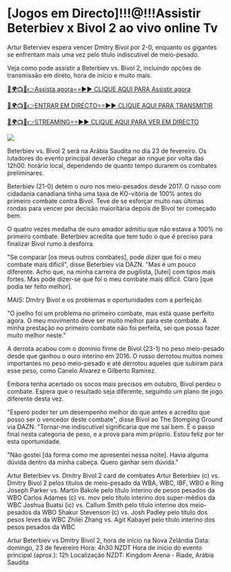 # [Jogos em Directo]!!!@!!!Assistir Beterbiev x Bivol 2 ao vivo online Tv #

Artur Beterviev espera vencer Dmitry Bivol por 2-0, enquanto os gigantes se enfrentam mais uma vez pelo título indiscutível de meio-pesado.

Veja como pode assistir a Beterbiev vs. Bivol 2, incluindo opções de transmissão em direto, hora de início e muito mais.

[🔴🌍📺📱👉Assista agora==►► CLIQUE AQUI PARA Assistir agora](https://t.co/ek0bR5EwtU)

[🔴🌍📺📱👉ENTRAR EM DIRECTO==►► CLIQUE AQUI PARA TRANSMITIR](https://t.co/ek0bR5EwtU)

[🔴🌍📺📱👉STREAMING==►► CLIQUE AQUI PARA VER EM DIRECTO](https://t.co/ek0bR5EwtU)

<a href="https://t.co/ek0bR5EwtU" rel="nofollow" data-target="animated-image.originalLink"><img src="https://camo.githubusercontent.com/1be82823e85778f8a57db5ea2a2e46822e8721e5be32dc31a466a7df3bb16d49/68747470733a2f2f636c6173736963616c7363686f6f6c6f6662616c6c65746c692e636f6d2f6e686b2f72676273727465672e676966" data-canonical-src="https://classicalschoolofballetli.com/nhk/rgbsrteg.gif" style="max-width: 100%; display: inline-block;" data-target="animated-image.originalImage"></a>

Beterbiev vs. Bivol 2 será na Arábia Saudita no dia 23 de fevereiro. Os lutadores do evento principal deverão chegar ao ringue por volta das 12h00. horário local, dependendo de quanto tempo durarem os combates preliminares.

Beterbiev (21-0) detém o ouro nos meio-pesados ​​desde 2017. O russo com cidadania canadiana tinha uma taxa de KO-vitória de 100% antes do primeiro combate contra Bivol. Teve de se esforçar muito nas últimas rondas para vencer por decisão maioritária depois de Bivol ter começado bem.

O quatro vezes medalha de ouro amador admitiu que não estava a 100% no primeiro combate. Beterbiev acredita que tem tudo o que é preciso para finalizar Bivol rumo à desforra.

"Se comparar [os meus outros combates], pode dizer que foi o meu combate mais difícil", disse Beterbiev via DAZN. "Mas é um pouco diferente. Acho que, na minha carreira de pugilista, [lutei] com tipos mais fortes. Mas pode dizer-se que foi o meu combate mais difícil. Claro [que podia ter feito melhor].

MAIS: Dmitry Bivol e os problemas e oportunidades com a perfeição

"O joelho foi um problema no primeiro combate, mas está quase perfeito agora. O meu movimento deve ser muito melhor para este combate. A minha prestação no primeiro combate não foi perfeita, sei que posso fazer muito melhor neste."

A derrota acabou com o domínio firme de Bivol (23-1) no peso meio-pesado desde que ganhou o ouro interino em 2016. O russo derrotou muitos nomes importantes no peso meio-pesado e até derrotou aqueles que subiram para esse peso, como Canelo Alvarez e Gilberto Ramirez.

Embora tenha acertado os socos mais precisos em outubro, Bivol perdeu o combate. Espera que o resultado seja diferente, seguindo um plano de jogo diferente desta vez.

"Espero poder ter um desempenho melhor do que antes e acredito que posso ser o vencedor deste combate", disse Bivol ao The Stomping Ground via DAZN. "Tornar-me indiscutível significaria que me saí bem. É o passo final nesta categoria de peso, e a prova para mim próprio. Estou feliz por ter esta oportunidade.

"Não gostei [da forma como me apresentei nessa noite]. Havia alguma dúvida dentro da minha cabeça. Quero ganhar sem dúvida."

Artur Beterbiev vs. Dmitry Bivol 2 card de combates Artur Beterbiev (c) vs. Dmitry Bivol 2 pelos títulos de meio-pesado da WBA, WBC, IBF, WBO e Ring Joseph Parker vs. Martin Bakole pelo título interino de pesos pesados ​​da WBO Carlos Adames (c) vs. mov pelo título interino dos super-médios da WBC Joshua Buatsi (ic) vs. Callum Smith pelo título interino dos meio-pesados ​​da WBO Shakur Stevenson (c) vs. Josh Padley pelo título dos pesos leves da WBC Zhilei Zhang vs. Agit Kabayel pelo título interino dos pesos pesados ​​da WBC

Artur Beterbiev vs Dmitry Bivol 2, hora de início na Nova Zelândia Data: domingo, 23 de fevereiro Hora: 4h30 NZDT Hora de início do evento principal (aprox.): 12h Localização NZDT: Kingdom Arena - Riade, Arábia Saudita
